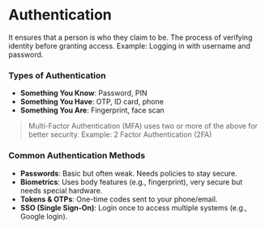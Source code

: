 # Authentication
It ensures that a person is who they claim to be. The process of verifying identity before granting access. Example: Logging in with username and password.


### Types of Authentication
- **Something You Know**: Password, PIN
- **Something You Have**: OTP, ID card, phone
- **Something You Are**: Fingerprint, face scan

> Multi-Factor Authentication (MFA) uses two or more of the above for better security. Example: 2 Factor Authentication (2FA)

### Common Authentication Methods
- **Passwords**: Basic but often weak. Needs policies to stay secure.
- **Biometrics**: Uses body features (e.g., fingerprint), very secure but needs special hardware.
- **Tokens & OTPs**: One-time codes sent to your phone/email.
- **SSO (Single Sign-On)**: Login once to access multiple systems (e.g., Google login).